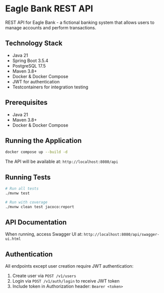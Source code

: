 # Eagle Bank REST API

REST API for Eagle Bank - a fictional banking system that allows users to manage accounts and perform transactions.

## Technology Stack

- Java 21
- Spring Boot 3.5.4
- PostgreSQL 17.5
- Maven 3.8+
- Docker & Docker Compose
- JWT for authentication
- Testcontainers for integration testing

## Prerequisites

- Java 21
- Maven 3.8+
- Docker & Docker Compose

## Running the Application

```bash
docker compose up --build -d 
```

The API will be available at: `http://localhost:8080/api`

## Running Tests

```bash
# Run all tests
./mvnw test

# Run with coverage
./mvnw clean test jacoco:report
```

## API Documentation

When running, access Swagger UI at: `http://localhost:8080/api/swagger-ui.html`

## Authentication

All endpoints except user creation require JWT authentication:
1. Create user via `POST /v1/users`
2. Login via `POST /v1/auth/login` to receive JWT token
3. Include token in Authorization header: `Bearer <token>`